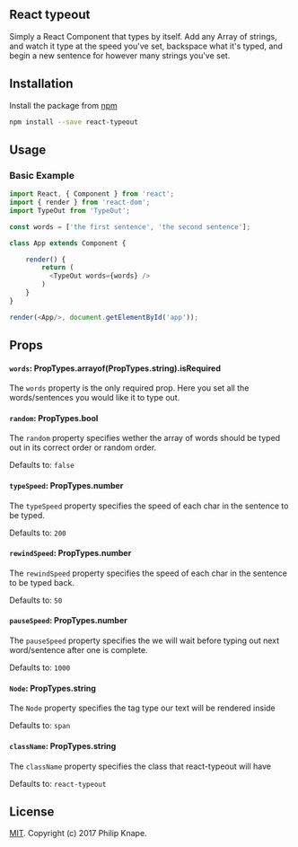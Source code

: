 
## React typeout

Simply a React Component that types by itself. Add any Array of strings, and watch it type at the speed you've set, backspace what it's typed, and begin a new sentence for however many strings you've set.

## Installation

Install the package from [npm](https://npmjs.com/release)

```bash
npm install --save react-typeout
```

## Usage

### Basic Example

```js
import React, { Component } from 'react';
import { render } from 'react-dom';
import TypeOut from 'TypeOut';

const words = ['the first sentence', 'the second sentence'];

class App extends Component {

    render() {
        return (
          <TypeOut words={words} />
        )
    }
}

render(<App/>, document.getElementById('app'));

```

## Props

#### `words`: PropTypes.arrayof(PropTypes.string).isRequired

The `words` property is the only required prop. Here you set all the words/sentences you would like it to type out.


#### `random`: PropTypes.bool
The `random` property specifies wether the array of words should be typed out in its correct order or random order.

Defaults to: `false`


#### `typeSpeed`: PropTypes.number
The `typeSpeed` property specifies the speed of each char in the sentence to be typed.

Defaults to: `200`


#### `rewindSpeed`: PropTypes.number
The `rewindSpeed` property specifies the speed of each char in the sentence to be typed back.

Defaults to: `50`


#### `pauseSpeed`: PropTypes.number
The `pauseSpeed` property specifies the we will wait before typing out next word/sentence after one is complete.

Defaults to: `1000`


#### `Node`: PropTypes.string
The `Node` property specifies the tag type our text will be rendered inside

Defaults to: `span`


#### `className`: PropTypes.string
The `className` property specifies the class that react-typeout will have

Defaults to: `react-typeout`

## License

[MIT](LICENSE). Copyright (c) 2017 Philip Knape.
